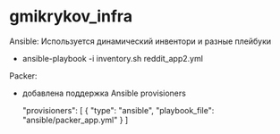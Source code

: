  # gmikrykov_infra
 Ansible: Используется динамический инвентори и разные плейбуки
 - ansible-playbook -i inventory.sh  reddit_app2.yml

 Packer:
- добавлена поддержка Ansible provisioners

    "provisioners": [
      {
        "type": "ansible",
        "playbook_file": "ansible/packer_app.yml"
      }
    ]
